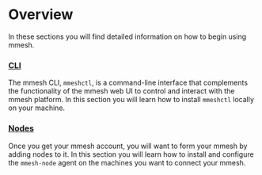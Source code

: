 # Overview

In these sections you will find detailed information on how to begin using mmesh.

### [CLI](/docs/platform/installation/cli/)

The mmesh CLI, `mmeshctl`, is a command-line interface that complements the functionality of the mmesh web UI to control and interact with the mmesh platform. In this section you will learn how to install `mmeshctl` locally on your machine.

### [Nodes](/docs/platform/installation/nodes/)

Once you get your mmesh account, you will want to form your mmesh by adding nodes to it. In this section you will learn how to install and configure the `mmesh-node` agent on the machines you want to connect your mmesh.
